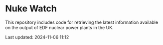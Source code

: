 # Nuke Watch

This repository includes code for retrieving the latest information available on the output of EDF nuclear power plants in the UK.

Last updated: 2024-11-06 11:12